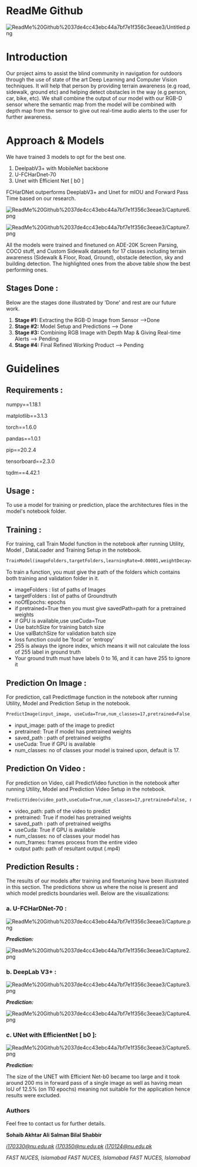# ReadMe Github

![ReadMe%20Github%2037de4cc43ebc44a7bf7e1f356c3eeae3/Untitled.png](ReadMe%20Github%2037de4cc43ebc44a7bf7e1f356c3eeae3/Untitled.png)

# Introduction

Our project aims to assist the blind community in navigation for outdoors through the use of state of the art Deep Learning and Computer Vision techniques. It will help that person by providing terrain awareness (e.g road, sidewalk, ground etc) and helping detect obstacles in the way (e.g person, car, bike, etc). We shall combine the output of our model with our RGB-D sensor where the semantic map from the model will be combined with depth map from the sensor to give out real-time audio alerts to the user for further awareness.

# Approach & Models

We have trained 3 models to opt for the best one.

1. DeelpabV3+ with MobileNet backbone
2. U-FCHarDnet-70
3. Unet with Efficient Net [ b0 ]

FCHarDNet outperforms DeeplabV3+ and Unet for mIOU and Forward Pass Time based on our research.

![ReadMe%20Github%2037de4cc43ebc44a7bf7e1f356c3eeae3/Capture6.png](ReadMe%20Github%2037de4cc43ebc44a7bf7e1f356c3eeae3/Capture6.png)

![ReadMe%20Github%2037de4cc43ebc44a7bf7e1f356c3eeae3/Capture7.png](ReadMe%20Github%2037de4cc43ebc44a7bf7e1f356c3eeae3/Capture7.png)

All the models were trained and finetuned on ADE-20K Screen Parsing, COCO stuff, and Custom Sidewalk datasets for 17 classes including terrain awareness (Sidewalk & Floor, Road, Ground), obstacle detection, sky and building detection. The highlighted ones from the above table show the best performing ones.

## Stages Done :

Below are the stages done illustrated by 'Done' and rest are our future work.

1. **Stage #1:** Extracting the RGB-D Image from Sensor      ——>Done
2. **Stage #2:** Model Setup and Predictions      ——> Done
3. **Stage #3:** Combining RGB Image with Depth Map & Giving Real-time Alerts   ——> Pending
4. **Stage #4:**  Final Refined Working Product     ——> Pending

# Guidelines

## Requirements :

numpy==1.18.1

matplotlib==3.1.3 

torch==1.6.0

pandas==1.0.1

pip==20.2.4

tensorboard==2.3.0

tqdm==4.42.1

## Usage :

To use a model for training or prediction, place the architectures files in the model's notebook folder. 

## Training :

For training, call Train Model function in the notebook after running Utility, Model , DataLoader and Training Setup in the notebook.

```markdown
TrainModel(imageFolders,targetFolders,learningRate=0.00001,weightDecay=0.0001,learningRatePolicy='poly', noOfEpochs=27,stepSize=10000, savedPath="/",pretrained=False, batchSize=16,valBatchSize=16, lossFunction="focal", useCuda=True):
```

To train a function, you must give the path of the folders which contains both training and validation folder in it.

- imageFolders :  list of paths of Images
- targetFolders : list of paths of Groundtruth
- noOfEpochs:  epochs
- if pretrained=True then you must give savedPath=path for a pretrained weights
- if GPU is available,use useCuda=True
- Use batchSize for training batch size
- Use valBatchSize for validation batch size
- loss function could be 'focal' or 'entropy'
- 255 is always the ignore index, which means it will not calculate the loss of 255 label in ground truth
- Your ground truth must have labels 0 to 16, and it can have 255 to ignore it

## Prediction On Image :

For prediction, call PredictImage function in the notebook after running Utility, Model and Prediction Setup in the notebook.

```markdown
PredictImage(input_image, useCuda=True,num_classes=17,pretrained=False, saved_path="/" )
```

- input_image: path of the image to predict
- pretrained: True if model has pretrained weights
- saved_path : path of pretrained weigths
- useCuda: True if GPU is available
- num_classes: no of classes your model is trained upon, default is 17.

## Prediction On Video :

For prediction on Video, call PredictVideo function in the notebook after running Utility, Model and Prediction Video Setup in the notebook.

```markdown
PredictVideo(video_path,useCuda=True,num_classes=17,pretrained=False, num_frames = 20000 ,saved_path="result",output_path="results"):
```

- video_path: path of the video to predict
- pretrained: True if model has pretrained weights
- saved_path : path of pretrained weigths
- useCuda: True if GPU is available
- num_classes: no of classes your model has
- num_frames: frames process from the entire video
- output path: path of resultant output (.mp4)

## Prediction Results :

The results of our models after training and finetuning have been illustrated in this section. The predictions show us where the noise is present and which model predicts boundaries well. Below are the visualizations:

### a. U-FCHarDNet-70 :

![ReadMe%20Github%2037de4cc43ebc44a7bf7e1f356c3eeae3/Capture.png](ReadMe%20Github%2037de4cc43ebc44a7bf7e1f356c3eeae3/Capture.png)

***Prediction:***

![ReadMe%20Github%2037de4cc43ebc44a7bf7e1f356c3eeae3/Capture2.png](ReadMe%20Github%2037de4cc43ebc44a7bf7e1f356c3eeae3/Capture2.png)

### **b. DeepLab V3+ :**

![ReadMe%20Github%2037de4cc43ebc44a7bf7e1f356c3eeae3/Capture3.png](ReadMe%20Github%2037de4cc43ebc44a7bf7e1f356c3eeae3/Capture3.png)

***Prediction:***

![ReadMe%20Github%2037de4cc43ebc44a7bf7e1f356c3eeae3/Capture4.png](ReadMe%20Github%2037de4cc43ebc44a7bf7e1f356c3eeae3/Capture4.png)

### **c. UNet with EfficientNet [ b0 ]:**

![ReadMe%20Github%2037de4cc43ebc44a7bf7e1f356c3eeae3/Capture5.png](ReadMe%20Github%2037de4cc43ebc44a7bf7e1f356c3eeae3/Capture5.png)

***Prediction:***

The size of the UNET with Efficient Net-b0 became too large and it took around 200 ms in forward pass of a single image as well as having mean IoU of 12.5% (on 110 epochs) meaning not suitable for the application hence results were excluded.

### Authors

Feel free to contact us for further details.

**Sohaib Akhtar                                Ali Salman                                    Bilal Shabbir**

*i170330@nu.edu.pk                        i170350@nu.edu.pk                      i170124@nu.edu.pk*

*FAST NUCES, Islamabad                 FAST NUCES, Islamabad               FAST NUCES, Islamabad*